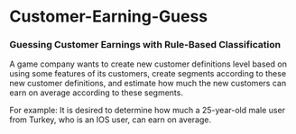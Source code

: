 # Customer-Earning-Guess

### Guessing Customer Earnings with Rule-Based Classification

A game company wants to create new customer definitions level based on using some features of its customers, create segments according to these new customer definitions, and estimate how much the new customers can earn on average according to these segments.

For example: It is desired to determine how much a 25-year-old male user from Turkey, who is an IOS user, can earn on average.

